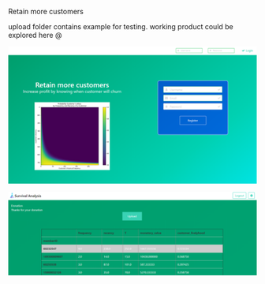 Retain more customers

upload folder contains example for testing. working product could be explored here @


![Homepage](https://github.com/ZhengTzer/npt/blob/master/01-home-page.png)

![Result](https://github.com/ZhengTzer/npt/blob/master/02-result-page.png)

